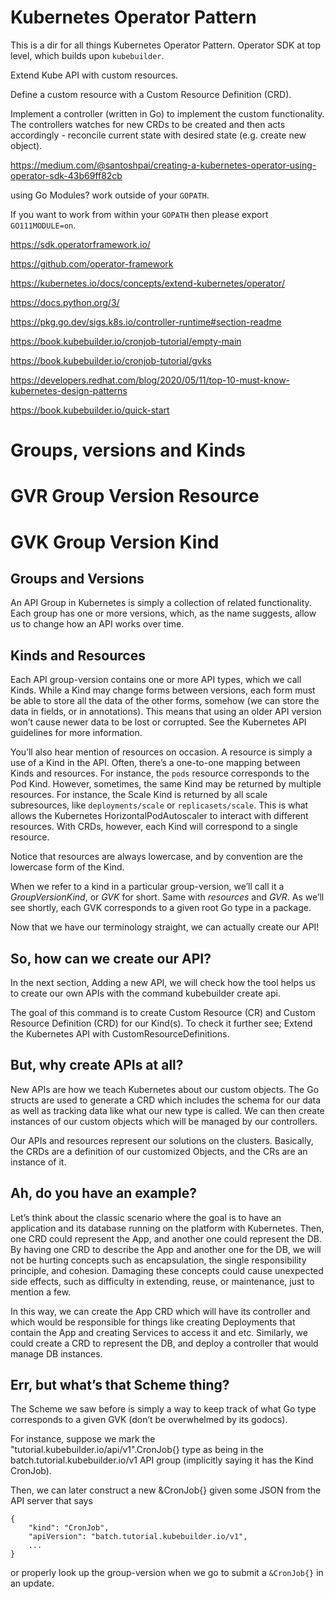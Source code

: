 # Kubernetes Operator Pattern
This is a dir for all things Kubernetes Operator Pattern. 
Operator SDK at top level, which builds upon `kubebuilder`. 

Extend Kube API with custom resources. 

Define a custom resource with a Custom Resource Definition (CRD). 

Implement a controller (written in Go) to implement the custom functionality. The controllers watches for new CRDs to be created and then acts accordingly - reconcile current state with desired state (e.g. create new object). 

https://medium.com/@santoshpai/creating-a-kubernetes-operator-using-operator-sdk-43b69ff82cb

using Go Modules? work outside of your `GOPATH`. 

If you want to work from within your `GOPATH` then please export `GO111MODULE=on`.

https://sdk.operatorframework.io/

https://github.com/operator-framework

https://kubernetes.io/docs/concepts/extend-kubernetes/operator/

https://docs.python.org/3/

https://pkg.go.dev/sigs.k8s.io/controller-runtime#section-readme

https://book.kubebuilder.io/cronjob-tutorial/empty-main

https://book.kubebuilder.io/cronjob-tutorial/gvks

https://developers.redhat.com/blog/2020/05/11/top-10-must-know-kubernetes-design-patterns

https://book.kubebuilder.io/quick-start

# Groups, versions and Kinds 

# GVR Group Version Resource

# GVK Group Version Kind

## Groups and Versions

An API Group in Kubernetes is simply a collection of related functionality. Each group has one or more versions, which, as the name suggests, allow us to change how an API works over time.

## Kinds and Resources

Each API group-version contains one or more API types, which we call Kinds. While a Kind may change forms between versions, each form must be able to store all the data of the other forms, somehow (we can store the data in fields, or in annotations). This means that using an older API version won’t cause newer data to be lost or corrupted. See the Kubernetes API guidelines for more information.

You’ll also hear mention of resources on occasion. A resource is simply a use of a Kind in the API. Often, there’s a one-to-one mapping between Kinds and resources. For instance, the `pods` resource corresponds to the Pod Kind. However, sometimes, the same Kind may be returned by multiple resources. For instance, the Scale Kind is returned by all scale subresources, like `deployments/scale` or `replicasets/scale`. This is what allows the Kubernetes HorizontalPodAutoscaler to interact with different resources. With CRDs, however, each Kind will correspond to a single resource.

Notice that resources are always lowercase, and by convention are the lowercase form of the Kind.

When we refer to a kind in a particular group-version, we’ll call it a _GroupVersionKind_, or *GVK* for short. Same with _resources_ and *GVR*. As we’ll see shortly, each GVK corresponds to a given root Go type in a package.

Now that we have our terminology straight, we can actually create our API!

## So, how can we create our API?

In the next section, Adding a new API, we will check how the tool helps us to create our own APIs with the command kubebuilder create api.

The goal of this command is to create Custom Resource (CR) and Custom Resource Definition (CRD) for our Kind(s). To check it further see; Extend the Kubernetes API with CustomResourceDefinitions.

## But, why create APIs at all?

New APIs are how we teach Kubernetes about our custom objects. The Go structs are used to generate a CRD which includes the schema for our data as well as tracking data like what our new type is called. We can then create instances of our custom objects which will be managed by our controllers.

Our APIs and resources represent our solutions on the clusters. Basically, the CRDs are a definition of our customized Objects, and the CRs are an instance of it.

## Ah, do you have an example?

Let’s think about the classic scenario where the goal is to have an application and its database running on the platform with Kubernetes. Then, one CRD could represent the App, and another one could represent the DB. By having one CRD to describe the App and another one for the DB, we will not be hurting concepts such as encapsulation, the single responsibility principle, and cohesion. Damaging these concepts could cause unexpected side effects, such as difficulty in extending, reuse, or maintenance, just to mention a few.

In this way, we can create the App CRD which will have its controller and which would be responsible for things like creating Deployments that contain the App and creating Services to access it and etc. Similarly, we could create a CRD to represent the DB, and deploy a controller that would manage DB instances.

## Err, but what’s that Scheme thing?

The Scheme we saw before is simply a way to keep track of what Go type corresponds to a given GVK (don’t be overwhelmed by its godocs).

For instance, suppose we mark the "tutorial.kubebuilder.io/api/v1".CronJob{} type as being in the batch.tutorial.kubebuilder.io/v1 API group (implicitly saying it has the Kind CronJob).

Then, we can later construct a new &CronJob{} given some JSON from the API server that says

```
{
    "kind": "CronJob",
    "apiVersion": "batch.tutorial.kubebuilder.io/v1",
    ...
}
```

or properly look up the group-version when we go to submit a `&CronJob{}` in an update.
